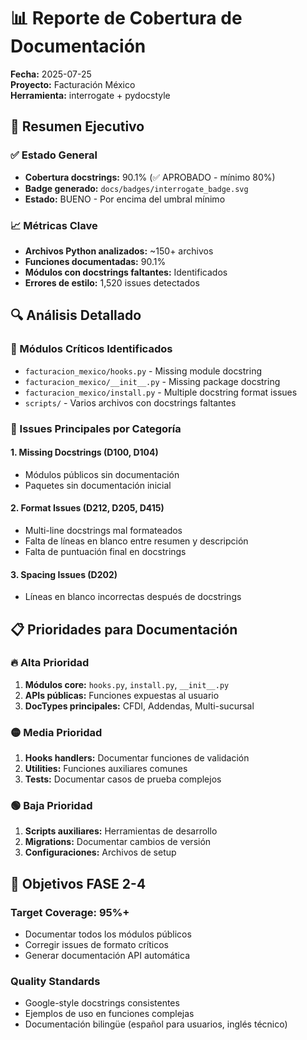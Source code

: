 # 📊 Reporte de Cobertura de Documentación

**Fecha:** 2025-07-25  
**Proyecto:** Facturación México  
**Herramienta:** interrogate + pydocstyle

## 🎯 Resumen Ejecutivo

### ✅ Estado General
- **Cobertura docstrings:** 90.1% (✅ APROBADO - mínimo 80%)
- **Badge generado:** `docs/badges/interrogate_badge.svg`
- **Estado:** BUENO - Por encima del umbral mínimo

### 📈 Métricas Clave
- **Archivos Python analizados:** ~150+ archivos
- **Funciones documentadas:** 90.1%
- **Módulos con docstrings faltantes:** Identificados
- **Errores de estilo:** 1,520 issues detectados

## 🔍 Análisis Detallado

### 📁 Módulos Críticos Identificados
- `facturacion_mexico/hooks.py` - Missing module docstring
- `facturacion_mexico/__init__.py` - Missing package docstring  
- `facturacion_mexico/install.py` - Multiple docstring format issues
- `scripts/` - Varios archivos con docstrings faltantes

### 🚨 Issues Principales por Categoría

#### 1. Missing Docstrings (D100, D104)
- Módulos públicos sin documentación
- Paquetes sin documentación inicial

#### 2. Format Issues (D212, D205, D415)
- Multi-line docstrings mal formateados
- Falta de líneas en blanco entre resumen y descripción
- Falta de puntuación final en docstrings

#### 3. Spacing Issues (D202)
- Líneas en blanco incorrectas después de docstrings

## 📋 Prioridades para Documentación

### 🔥 Alta Prioridad
1. **Módulos core:** `hooks.py`, `install.py`, `__init__.py`
2. **APIs públicas:** Funciones expuestas al usuario
3. **DocTypes principales:** CFDI, Addendas, Multi-sucursal

### 🟡 Media Prioridad  
1. **Hooks handlers:** Documentar funciones de validación
2. **Utilities:** Funciones auxiliares comunes
3. **Tests:** Documentar casos de prueba complejos

### 🟢 Baja Prioridad
1. **Scripts auxiliares:** Herramientas de desarrollo
2. **Migrations:** Documentar cambios de versión
3. **Configuraciones:** Archivos de setup

## 🎯 Objetivos FASE 2-4

### Target Coverage: 95%+
- Documentar todos los módulos públicos
- Corregir issues de formato críticos
- Generar documentación API automática

### Quality Standards
- Google-style docstrings consistentes
- Ejemplos de uso en funciones complejas
- Documentación bilingüe (español para usuarios, inglés técnico)